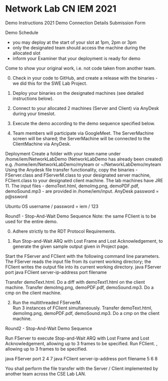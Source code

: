 # Network Lab CN IEM 2021

Demo Instructions 2021
Demo Connection Details Submission Form

Demo Schedule 
* you may deploy at the start of your slot at 1pm, 2pm or 3pm
* only the designated team should access the machine during the allocated slot
* inform your Examiner that your deployment is ready for demo

Come to show your original work, i.e. not code taken from another team.

0. Check in your code to GitHub, and create a release with the binaries - we did this for the SWE Lab Project.

1. Deploy your binaries on the designated machines (see detailed instructions below).

2. Connect to your allocated 2 machines (Server and Client) via AnyDesk during your timeslot.

3. Execute the demo according to the demo sequence specified below.

4. Team members will participate via GoogleMeet.  The ServerMachine screen will be shared; the ServerMachine will be connected to the ClientMachine via AnyDesk.


Deployment
Create a folder with your team name under /home/iem/NetworkLabDemo (NetworkLabDemo has already been created) e.g. /home/iem/NetworkLabDemo/myteam or ~/NetworkLabDemo/myteam
Using the Anydesk file transfer functionality, copy the binaries - FServer.class and FServerM.class to your designated server machine, FClient.class to your designated client machine.  The lab machines have JRE 11.
The input files - demoText.html, demoImg.png, demoPDF.pdf, demoSound.mp3 - are provided in /home/iem/input.
AnyDesk password = p@ssword

Ubuntu OS username / password = iem / 123


Round1 - Stop-And-Wait Demo Sequence
Note: the same FClient is to be used for the entire demo.

0.  Adhere strictly to the RDT Protocol Requirements.

1.  Run Stop-and-Wait ARQ with Lost Frame and Lost Acknowledgement, to generate the given sample output given in Project page. 

Start the FServer and FClient with the following command line parameters.  The FServer reads the input file from its current working directory; the FClient writes the output file into its current working directory.
java FServer port
java FClient server-ip-address port filename

Transfer demoText.html.  Do a diff with demoText1.html on the client machine.
Transfer demoImg.png, demoPDF.pdf, demoSound.mp3.  Do a cmp on the client machine.

2.  Run the multithreaded FServerM.  
Run 3 instances of FClient simultaneously. 
Transfer demoText.html, demoImg.png, demoPDF.pdf, demoSound.mp3.
Do a cmp on the client machine. 

Round2 - Stop-And-Wait Demo Sequence

Run FServer to execute Stop-and-Wait ARQ with Lost Frame and Lost Acknowledgement, allowing up to 3 frames to be specified.  Run FClient. , allowing up to 3 frames to be specified.

java FServer port 2 4 7
java FClient server-ip-address port filename 5 6 8

You shall perform the file transfer with the Server / Client implemented by another team across the CSE Lab LAN.
